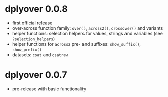 # dplyover 0.0.8

* first official release
* over-across function family: `over()`, `across2()`, `crossover()` and variants
* helper functions: selection helpers for values, strings and variables (see `?selection_helpers`)
* helper functions for `across2` pre- and suffixes: `show_suffix()`, `show_prefix()`
* datasets: `csat` and `csatraw`

# dplyover 0.0.7

* pre-release with basic functionality
